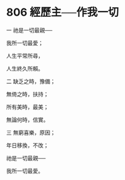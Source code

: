 # 806 經歷主──作我一切

一 祂是一切最親──

我所一切最愛；

人生平常所尋，

人生終久所賴。

二 缺乏之時，豫備；

無倚之時，扶持；

所有美時，最美；

無論何時，信實。

三 無窮喜樂，原因；

年日移換，不改；

祂是一切最親──

我所一切最愛。

